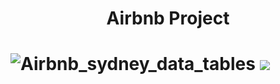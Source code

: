 <h1 align= "center">Airbnb Project<h1>
<img src="./Airbnb_sydney_data_tables" alt="Airbnb_sydney_data_tables"/>
<img src="https://cdn.jsdelivr.net/gh/devicons/devicon/icons/mysql/mysql-plain-wordmark.svg" />